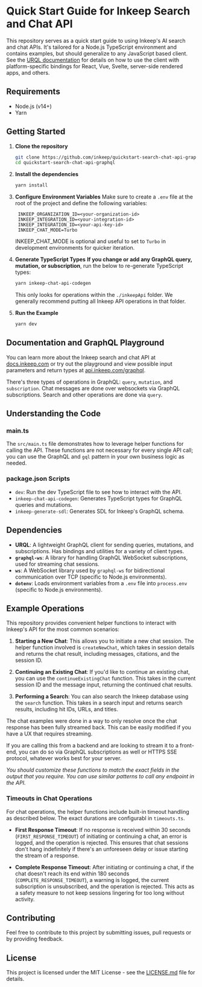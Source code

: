 # Quick Start Guide for Inkeep Search and Chat API

This repository serves as a quick start guide to using Inkeep's AI search and chat APIs. It's tailored for a Node.js TypeScript environment and contains examples, but should generalize to any JavaScript based client. See the [URQL documentation](https://formidable.com/open-source/urql/docs/) for details on how to use the client with platform-specific bindings for React, Vue, Svelte, server-side rendered apps, and others.

## Requirements

- Node.js (v14+)
- Yarn

## Getting Started

1. **Clone the repository**

   ```bash
   git clone https://github.com/inkeep/quickstart-search-chat-api-graphql.git
   cd quickstart-search-chat-api-graphql
   ```

2. **Install the dependencies**

   ```bash
   yarn install
   ```

3. **Configure Environment Variables**
   Make sure to create a `.env` file at the root of the project and define the following variables:

   ```env
    INKEEP_ORGANIZATION_ID=<your-organization-id>
    INKEEP_INTEGRATION_ID=<your-integration-id>
    INKEEP_INTEGRATION_ID=<your-api-key-id>
    INKEEP_CHAT_MODE=Turbo
   ```

    INKEEP_CHAT_MODE is optional and useful to set to `Turbo` in development environments for quicker iteration.

4. **Generate TypeScript Types**
   **If you change or add any GraphQL query, mutation, or subscription**, run the below to re-generate TypeScript types:

   ```bash
   yarn inkeep-chat-api-codegen
   ```

    This only looks for operations within the `./inkeepApi` folder. We generally recommend putting all Inkeep API operations in that folder.

5. **Run the Example**

   ```bash
   yarn dev
   ```

## Documentation and GraphQL Playground

You can learn more about the Inkeep search and chat API at [docs.inkeep.com](https://docs.inkeep.com/inkeep-api/using-the-graphql-playground) or try out the playground and view possible input parameters and return types at [api.inkeep.com/graphql](https://api.inkeep.com/graphql).

There's three types of operations in GraphQL: `query`, `mutation`, and `subscription`. Chat messages are done over websockets via GraphQL subscriptions. Search and other operations are done via `query`.

## Understanding the Code

### main.ts

The `src/main.ts` file demonstrates how to leverage helper functions for calling the API. These functions are not necessary for every single API call; you can use the GraphQL and `gql` pattern in your own business logic as needed.

### package.json Scripts

- `dev`: Run the dev TypeScript file to see how to interact with the API.
- `inkeep-chat-api-codegen`: Generates TypeScript types for GraphQL queries and mutations.
- `inkeep-generate-sdl`: Generates SDL for Inkeep's GraphQL schema.

## Dependencies

- **URQL**: A lightweight GraphQL client for sending queries, mutations, and subscriptions. Has bindings and utilities for a variety of client types.
- **`graphql-ws`**: A library for handling GraphQL WebSocket subscriptions, used for streaming chat sessions.
- **`ws`**: A WebSocket library used by `graphql-ws` for bidirectional communication over TCP (specific to Node.js environments).
- **`dotenv`**: Loads environment variables from a `.env` file into `process.env` (specific to Node.js environments).

## Example Operations

This repository provides convenient helper functions to interact with Inkeep's API for the most common scenarios:

1. **Starting a New Chat**: This allows you to initiate a new chat session. The helper function involved is `createNewChat`, which takes in session details and returns the chat result, including messages, citations, and the session ID.

2. **Continuing an Existing Chat**: If you'd like to continue an existing chat, you can use the `continueExistingChat` function. This takes in the current session ID and the message input, returning the continued chat results.

3. **Performing a Search**: You can also search the Inkeep database using the `search` function. This takes in a search input and returns search results, including hit IDs, URLs, and titles.

The chat examples were done in a way to only resolve once the chat response has been fully streamed back. This can be easily modified if you have a UX that requires streaming.

If you are calling this from a backend and are looking to stream it to a front-end, you can do so via GraphQL subscriptions as well or HTTPS SSE protocol, whatever works best for your server.

_You should customize these functions to match the exact fields in the output that you require. You can use similar patterns to call any endpoint in the API._

### Timeouts in Chat Operations

For chat operations, the helper functions include built-in timeout handling as described below. The exact durations are configurabl in `timeouts.ts`.

- **First Response Timeout**: If no response is received within 30 seconds (`FIRST_RESPONSE_TIMEOUT`) of initiating or continuing a chat, an error is logged, and the operation is rejected. This ensures that chat sessions don't hang indefinitely if there's an unforeseen delay or issue starting the stream of a response.

- **Complete Response Timeout**: After initiating or continuing a chat, if the chat doesn't reach its end within 180 seconds (`COMPLETE_RESPONSE_TIMEOUT`), a warning is logged, the current subscription is unsubscribed, and the operation is rejected. This acts as a safety measure to not keep sessions lingering for too long without activity.

## Contributing

Feel free to contribute to this project by submitting issues, pull requests or by providing feedback.

## License

This project is licensed under the MIT License - see the [LICENSE.md](LICENSE.md) file for details.
